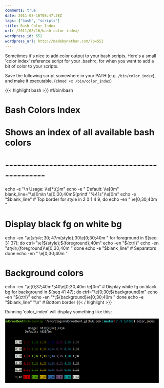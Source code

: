 ```yaml
---
comments: true
date: 2011-08-16T08:47:38Z
tags: ["bash", "scripts"]
title: Bash Color Index
url: /2011/08/16/bash-color-index/
wordpress_id: 552
wordpress_url: http://madebynathan.com/?p=552
---
```


Sometimes it's nice to add color output to your bash scripts. Here's a small 'color index' reference script for your .bashrc, for when you want to add a bit of color to your scripts.

Save the following script somewhere in your PATH (e.g. `/bin/color_index`), <br/>and make it executable. (`chmod +x /bin/color_index`)

{{< highlight bash >}}
#!/bin/bash
# Bash Colors Index
# Shows an index of all available bash colors
# ------------------------------------------------
echo -e "\n              Usage: \\\e[*;**(;**)m"
echo -e   "            Default: \\\e[0m"
blank_line="\e[0m\n     \e[0;30;40m$(printf "%41s")\e[0m"
echo -e "$blank_line" # Top border
for style in 2 0 1 4 9; do
  echo -en "     \e[0;30;40m "
  # Display black fg on white bg
  echo -en "\e[${style};30;47m${style};30\e[0;30;40m "
  for foreground in $(seq 31 37); do
      ctrl="\e[${style};${foreground};40m"
      echo -en "${ctrl}"
      echo -en "${style};${foreground}\e[0;30;40m "
  done
  echo -e "$blank_line" # Separators
done
echo -en "     \e[0;30;40m "
# Background colors
echo -en "\e[0;37;40m*;40\e[0;30;40m \e[0m" # Display white fg on black bg
for background in $(seq 41 47); do
    ctrl="\e[0;30;${background}m"
    echo -en "${ctrl}"
    echo -en "*;${background}\e[0;30;40m "
done
echo -e "$blank_line" "\n" # Bottom border
{{< / highlight >}}

Running 'color_index' will display something like this:

<img src="/images/posts/2011/08/color_index-resized-post.png" alt="color_index()" />

